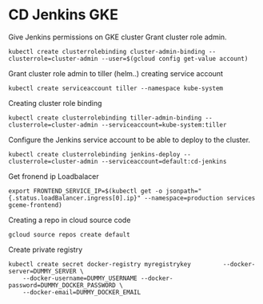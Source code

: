 


# CD Jenkins GKE

Give Jenkins permissions on GKE cluster 
Grant cluster role admin.

    kubectl create clusterrolebinding cluster-admin-binding --clusterrole=cluster-admin --user=$(gcloud config get-value account)

Grant cluster role admin to tiller (helm..) creating service account

    kubectl create serviceaccount tiller --namespace kube-system
Creating cluster role binding

    kubectl create clusterrolebinding tiller-admin-binding --clusterrole=cluster-admin --serviceaccount=kube-system:tiller

Configure the Jenkins service account to be able to deploy to the cluster.


    kubectl create clusterrolebinding jenkins-deploy --clusterrole=cluster-admin --serviceaccount=default:cd-jenkins


Get fronend ip Loadbalacer

    export FRONTEND_SERVICE_IP=$(kubectl get -o jsonpath="{.status.loadBalancer.ingress[0].ip}" --namespace=production services gceme-frontend)


Creating a repo in cloud source code

    gcloud source repos create default

Create private registry

    kubectl create secret docker-registry myregistrykey         --docker-server=DUMMY_SERVER \
        --docker-username=DUMMY_USERNAME --docker-password=DUMMY_DOCKER_PASSWORD \
        --docker-email=DUMMY_DOCKER_EMAIL